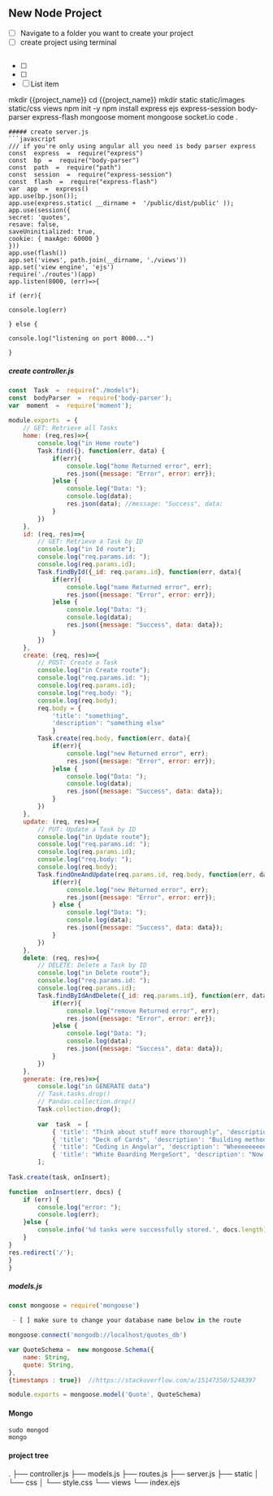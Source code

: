 
##  New Node Project

 - [ ] Navigate to a folder you want to create your project
 - [ ] create project using terminal 
 ```terminal

```
 - [ ] 
 - [ ] 
 - [ ] List item

mkdir {{project_name}}
cd {{project_name}}
mkdir static static/images static/css views
npm init -y
npm install express ejs express-session body-parser express-flash mongoose moment mongoose socket.io
code .
```
##### create server.js
```javascript
/// if you're only using angular all you need is body parser express 
const  express  =  require("express")
const  bp  =  require("body-parser")
const  path  =  require("path")
const  session  =  require("express-session")
const  flash  =  require("express-flash")
var  app  =  express()
app.use(bp.json());
app.use(express.static( __dirname +  '/public/dist/public' ));
app.use(session({
secret: 'quotes',
resave: false,
saveUninitialized: true,
cookie: { maxAge: 60000 }
}))
app.use(flash())
app.set('views', path.join(__dirname, './views'))
app.set('view engine', 'ejs')
require('./routes')(app)
app.listen(8000, (err)=>{

if (err){

console.log(err)

} else {

console.log("listening on port 8000...")

}
```
##### create controller.js
```javascript
const  Task  =  require("./models");
const  bodyParser  =  require('body-parser');
var  moment  =  require('moment');
  
module.exports  = {
	// GET: Retrieve all Tasks
	home: (req,res)=>{
		console.log("in Home route")
		Task.find({}, function(err, data) {
			if(err){
				console.log("home Returned error", err);
				res.json({message: "Error", error: err});
			}else {
				console.log("Data: ");
				console.log(data);
				res.json(data); //message: "Success", data:
			}
		})
	},
	id: (req, res)=>{
		// GET: Retrieve a Task by ID
		console.log("in Id route");
		console.log("req.params.id: ");
		console.log(req.params.id);
		Task.findById({_id: req.params.id}, function(err, data){
			if(err){
				console.log("name Returned error", err);
				res.json({message: "Error", error: err});
			}else {
				console.log("Data: ");
				console.log(data);
				res.json({message: "Success", data: data});
			}
		})
	},
	create: (req, res)=>{
		// POST: Create a Task
		console.log("in Create route");
		console.log("req.params.id: ");
		console.log(req.params.id);
		console.log("req.body: ");
		console.log(req.body);
		req.body = {
			'title': "something",
			'description': "something else"
			}
		Task.create(req.body, function(err, data){
			if(err){
				console.log("new Returned error", err);
				res.json({message: "Error", error: err});
			}else {
				console.log("Data: ");
				console.log(data);
				res.json({message: "Success", data: data});
			}
		})
	},
	update: (req, res)=>{
		// PUT: Update a Task by ID
		console.log("in Update route");
		console.log("req.params.id: ");
		console.log(req.params.id);
		console.log("req.body: ");
		console.log(req.body);
		Task.findOneAndUpdate(req.params.id, req.body, function(err, data){
			if(err){
				console.log("new Returned error", err);
				res.json({message: "Error", error: err});
			} else {
				console.log("Data: ");
				console.log(data);
				res.json({message: "Success", data: data});
			}
		})
	},
	delete: (req, res)=>{
		// DELETE: Delete a Task by ID
		console.log("in Delete route");
		console.log("req.params.id: ");
		console.log(req.params.id);			
		Task.findByIdAndDelete({_id: req.params.id}, function(err, data){
			if(err){
				console.log("remove Returned error", err);
				res.json({message: "Error", error: err});
			}else {
				console.log("Data: ");
				console.log(data);
				res.json({message: "Success", data: data});
			}
		})
	},
	generate: (re,res)=>{
		console.log("in GENERATE data")
		// Task.tasks.drop()
		// Pandas.collection.drop()
		Task.collection.drop();
		
		var  task  = [
			{ 'title': "Think about stuff more thoroughly", 'description': "Too much stuff"},
			{ 'title': "Deck of Cards", 'description': "Building methods"},
			{ 'title': "Coding in Angular", 'description': "Wheeeeeeeee"},
			{ 'title': "White Boarding MergeSort", 'description': "Now that is Fun!"}
		];
		
Task.create(task, onInsert);

function  onInsert(err, docs) {
	if (err) {
		console.log("error: ");
		console.log(err);
	}else {
		console.info('%d tasks were successfully stored.', docs.length);
	}
}
res.redirect('/');
}
}
```
##### models.js
```javascript
const mongoose = require('mongoose')

 - [ ] make sure to change your database name below in the route

mongoose.connect('mongodb://localhost/quotes_db')

var QuoteSchema =  new mongoose.Schema({
	name: String,
	quote: String,
},
{timestamps : true})  //https://stackoverflow.com/a/15147350/5248397

module.exports = mongoose.model('Quote', QuoteSchema)
```

#### Mongo
```console
sudo mongod
mongo
```
#### project tree
.
├── controller.js
├── models.js
├── routes.js
├── server.js
├── static
│   └── css
│       └── style.css
└── views
    └── index.ejs
<!--stackedit_data:
eyJoaXN0b3J5IjpbMTg2NjYwMDI0MSw3MTUzNTA0NjcsNzgyMD
I1MjE0LC0zMzk2OTc5MDEsLTIwMDkzMDgzNjMsMjA0NjE3NDUx
LDYxMTU4NDY1NF19
-->